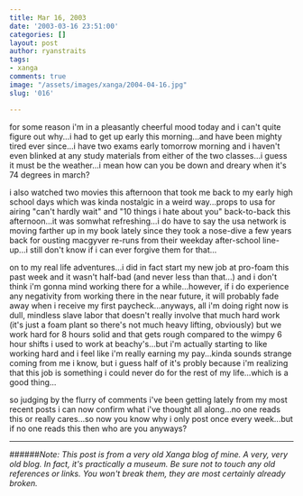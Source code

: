 ```yaml
---
title: Mar 16, 2003
date: '2003-03-16 23:51:00'
categories: []
layout: post
author: ryanstraits
tags:
- xanga
comments: true
image: "/assets/images/xanga/2004-04-16.jpg"
slug: '016'

---
```

for some reason i'm in a pleasantly cheerful mood today and i can't quite figure out why...i had to get up early this morning...and have been mighty tired ever since...i have two exams early tomorrow morning and i haven't even blinked at any study materials from either of the two classes...i guess it must be the weather...i mean how can you be down and dreary when it's 74 degrees in march?

i also watched two movies this afternoon that took me back to my early high school days which was kinda nostalgic in a weird way...props to usa for airing "can't hardly wait" and "10 things i hate about you" back-to-back this afternoon...it was somwhat refreshing...i do have to say the usa network is moving farther up in my book lately since they took a nose-dive a few years back for ousting macgyver re-runs from their weekday after-school line-up...i still don't know if i can ever forgive them for that...

on to my real life adventures...i did in fact start my new job at pro-foam this past week and it wasn't half-bad (and never less than that...) and i don't think i'm gonna mind working there for a while...however, if i do experience any negativity from working there in the near future, it will probably fade away when i receive my first paycheck...anyways, all i'm doing right now is dull, mindless slave labor that doesn't really involve that much hard work (it's just a foam plant so there's not much heavy lifting, obviously) but we work hard for 8 hours solid and that gets rough compared to the wimpy 6 hour shifts i used to work at beachy's...but i'm actually starting to like working hard and i feel like i'm really earning my pay...kinda sounds strange coming from me i know, but i guess half of it's probly because i'm realizing that this job is something i could never do for the rest of my life...which is a good thing...

so judging by the flurry of comments i've been getting lately from my most recent posts i can now confirm what i've thought all along...no one reads this or really cares...so now you know why i only post once every week...but if no one reads this then who are you anyways?

---

######*Note: This post is from a very old Xanga blog of mine. A very, very old blog. In fact, it's practically a museum. Be sure not to touch any old references or links. You won't break them, they are most certainly already broken.*